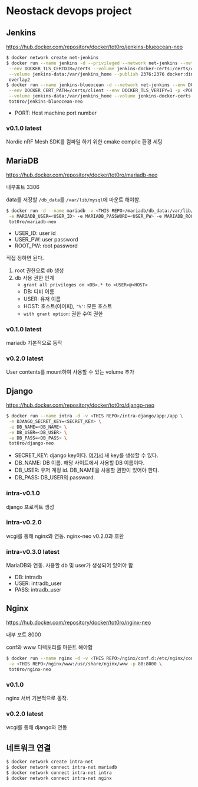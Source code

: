 # Neostack devops project

## Jenkins

https://hub.docker.com/repository/docker/tot0ro/jenkins-blueocean-neo

```bash
$ docker network create net-jenkins
$ docker run --name jenkins -d --privileged --network net-jenkins --network-alias docker \
 --env DOCKER_TLS_CERTDIR=/certs --volume jenkins-docker-certs:/certs/client \
 --volume jenkins-data:/var/jenkins_home --publish 2376:2376 docker:dind --storage-driver \
 overlay2
$ docker run --name jenkins-blueocean -d --network net-jenkins --env DOCKER_HOST=tcp://docker:2376 \
 --env DOCKER_CERT_PATH=/certs/client --env DOCKER_TLS_VERIFY=1 -p <PORT>:8080 -p 50000:50000 \
 --volume jenkins-data:/var/jenkins_home --volume jenkins-docker-certs:/certs/client:ro \
 tot0ro/jenkins-blueocean-neo
```

- PORT: Host machine port number

### v0.1.0 latest

Nordic nRF Mesh SDK를 컴파일 하기 위한 cmake compile 환경 세팅



## MariaDB

https://hub.docker.com/repository/docker/tot0ro/mariadb-neo

내부포트 3306

data를 저장할 `/db_data`를 `/var/lib/mysql`에 마운트 해야함.

```bash
$ docker run -d --name mariadb -v <THIS REPO>/mariadb/db_data:/var/lib/mysql \
 -e MARIADB_USER=<USER_ID> -e MARIADB_PASSWORD=<USER_PW> -e MARIADB_ROOT_PASSWORD=<ROOT_PW> \
 tot0ro/mariadb-neo
```

- USER\_ID: user id
- USER\_PW: user password
- ROOT\_PW: root password

직접 정하면 된다.

1. root 권한으로 db 생성
1. db 사용 권한 인계
	- `grant all privileges on <DB>.* to <USER>@<HOST>`
	- DB: 디비 이름
	- USER: 유저 이름
	- HOST: 호스트(아이피), `'%'`: 모든 호스트
	- `with grant option`: 권한 수여 권한


### v0.1.0 latest

mariadb 기본적으로 동작

### v0.2.0 latest

User contents를 mount하여 사용할 수 있는 volume 추가


## Django

https://hub.docker.com/repository/docker/tot0ro/django-neo

```bash
$ docker run --name intra -d -v <THIS REPO>/intra-django/app:/app \
 -e DJANGO_SECRET_KEY=<SECRET_KEY> \
 -e DB_NAME=<DB_NAME> \
 -e DB_USER=<DB_USER> \
 -e DB_PASS=<DB_PASS> \
 tot0ro/django-neo
```

- SECRET\_KEY: django key이다. [여기서](https://miniwebtool.com/django-secret-key-generator/) 새 key를 생성할 수 있다.
- DB\_NAME: DB 이름. 해당 사이트에서 사용할 DB 이름이다.
- DB\_USER: 유저 계정 id. DB\_NAME을 사용할 권한이 있어야 한다.
- DB\_PASS: DB\_USER의 password.


### intra-v0.1.0

django 프로젝트 생성


### intra-v0.2.0

wcgi를 통해 nginx와 연동. nginx-neo v0.2.0과 호환

### intra-v0.3.0 latest

MariaDB와 연동. 사용할 db 및 user가 생성되어 있어야 함

- DB: intradb
- USER: intradb\_user
- PASS: intradb\_user



## Nginx

https://hub.docker.com/repository/docker/tot0ro/nginx-neo

내부 포트 8000

conf와 www 디렉토리를 마운트 해야함

```bash
$ docker run --name nginx -d -v <THIS REPO>/nginx/conf.d:/etc/nginx/conf.d \
 -v <THIS REPO>/nginx/www:/usr/share/nginx/www -p 80:8000 \
 tot0ro/nginx-neo
```

### v0.1.0

nginx 서버 기본적으로 동작.

### v0.2.0 latest

wcgi를 통해 django와 연동




## 네트워크 연결

```bash
$ docker network create intra-net
$ docker network connect intra-net mariadb
$ docker network connect intra-net intra
$ docker network connect intra-net nginx
```
